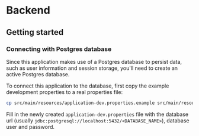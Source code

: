# Backend

## Getting started

### Connecting with Postgres database

Since this application makes use of a Postgres database to persist data, such as user information and session storage, you'll need to create an active Postgres database.

To connect this application to the database, first copy the example development properties to a real properties file:

```bash
cp src/main/resources/application-dev.properties.example src/main/resources/application-dev.properties
```

Fill in the newly created `application-dev.properties` file with the database url (usually `jdbc:postgresql://localhost:5432/<DATABASE_NAME>`), database user and password.
